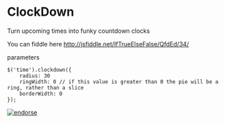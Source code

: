 ClockDown
=========

Turn upcoming times into funky countdown clocks

You can fiddle here
http://jsfiddle.net/IfTrueElseFalse/QfdEd/34/

parameters

    $('time').clockdown({
        radius: 30
        ringWidth: 0 // if this value is greater than 0 the pie will be a ring, rather than a slice
        borderWidth: 0
    });

[![endorse](http://api.coderwall.com/moak/endorsecount.png)](http://coderwall.com/moak)